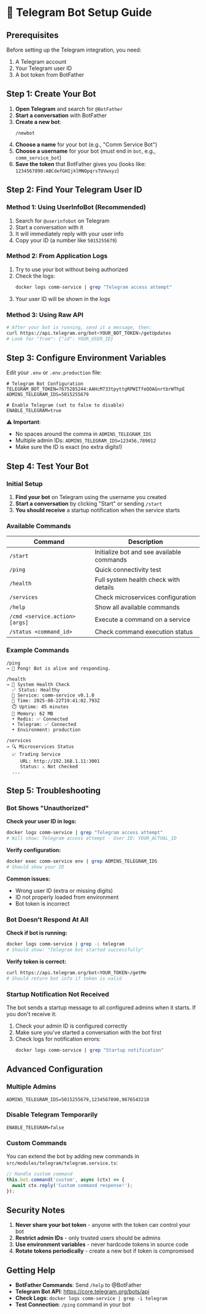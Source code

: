 # 🤖 Telegram Bot Setup Guide

## Prerequisites

Before setting up the Telegram integration, you need:
1. A Telegram account
2. Your Telegram user ID
3. A bot token from BotFather

## Step 1: Create Your Bot

1. **Open Telegram** and search for `@BotFather`
2. **Start a conversation** with BotFather
3. **Create a new bot**:
   ```
   /newbot
   ```
4. **Choose a name** for your bot (e.g., "Comm Service Bot")
5. **Choose a username** for your bot (must end in `bot`, e.g., `comm_service_bot`)
6. **Save the token** that BotFather gives you (looks like: `1234567890:ABCdefGHIjklMNOpqrsTUVwxyz`)

## Step 2: Find Your Telegram User ID

### Method 1: Using UserInfoBot (Recommended)
1. Search for `@userinfobot` on Telegram
2. Start a conversation with it
3. It will immediately reply with your user info
4. Copy your ID (a number like `5015255679`)

### Method 2: From Application Logs
1. Try to use your bot without being authorized
2. Check the logs:
   ```bash
   docker logs comm-service | grep "Telegram access attempt"
   ```
3. Your user ID will be shown in the logs

### Method 3: Using Raw API
```bash
# After your bot is running, send it a message, then:
curl https://api.telegram.org/bot<YOUR_BOT_TOKEN>/getUpdates
# Look for "from": {"id": YOUR_USER_ID}
```

## Step 3: Configure Environment Variables

Edit your `.env` or `.env.production` file:

```env
# Telegram Bot Configuration
TELEGRAM_BOT_TOKEN=7675285244:AAHcM733tpyttgRPWITfeQOAGnrtbrWThpE
ADMINS_TELEGRAM_IDS=5015255679

# Enable Telegram (set to false to disable)
ENABLE_TELEGRAM=true
```

⚠️ **Important**: 
- No spaces around the comma in `ADMINS_TELEGRAM_IDS`
- Multiple admin IDs: `ADMINS_TELEGRAM_IDS=123456,789012`
- Make sure the ID is exact (no extra digits!)

## Step 4: Test Your Bot

### Initial Setup
1. **Find your bot** on Telegram using the username you created
2. **Start a conversation** by clicking "Start" or sending `/start`
3. **You should receive** a startup notification when the service starts

### Available Commands

| Command | Description |
|---------|-------------|
| `/start` | Initialize bot and see available commands |
| `/ping` | Quick connectivity test |
| `/health` | Full system health check with details |
| `/services` | Check microservices configuration |
| `/help` | Show all available commands |
| `/cmd <service.action> [args]` | Execute a command on a service |
| `/status <command_id>` | Check command execution status |

### Example Commands

```
/ping
→ 🏓 Pong! Bot is alive and responding.

/health
→ 🏥 System Health Check
  ✅ Status: Healthy
  🤖 Service: comm-service v0.1.0
  📅 Time: 2025-08-22T19:41:02.793Z
  ⏱️ Uptime: 45 minutes
  💾 Memory: 62 MB
  • Redis: ✅ Connected
  • Telegram: ✅ Connected
  • Environment: production

/services
→ 🔍 Microservices Status
  📈 Trading Service
     URL: http://192.168.1.11:3001
     Status: ⚠️ Not checked
  ...
```

## Step 5: Troubleshooting

### Bot Shows "Unauthorized"

**Check your user ID in logs:**
```bash
docker logs comm-service | grep "Telegram access attempt"
# Will show: Telegram access attempt - User ID: YOUR_ACTUAL_ID
```

**Verify configuration:**
```bash
docker exec comm-service env | grep ADMINS_TELEGRAM_IDS
# Should show your ID
```

**Common issues:**
- Wrong user ID (extra or missing digits)
- ID not properly loaded from environment
- Bot token is incorrect

### Bot Doesn't Respond At All

**Check if bot is running:**
```bash
docker logs comm-service | grep -i telegram
# Should show: "Telegram bot started successfully"
```

**Verify token is correct:**
```bash
curl https://api.telegram.org/bot<YOUR_TOKEN>/getMe
# Should return bot info if token is valid
```

### Startup Notification Not Received

The bot sends a startup message to all configured admins when it starts. If you don't receive it:

1. Check your admin ID is configured correctly
2. Make sure you've started a conversation with the bot first
3. Check logs for notification errors:
   ```bash
   docker logs comm-service | grep "Startup notification"
   ```

## Advanced Configuration

### Multiple Admins
```env
ADMINS_TELEGRAM_IDS=5015255679,1234567890,9876543210
```

### Disable Telegram Temporarily
```env
ENABLE_TELEGRAM=false
```

### Custom Commands

You can extend the bot by adding new commands in `src/modules/telegram/telegram.service.ts`:

```typescript
// Handle custom command
this.bot.command('custom', async (ctx) => {
  await ctx.reply('Custom command response!');
});
```

## Security Notes

1. **Never share your bot token** - anyone with the token can control your bot
2. **Restrict admin IDs** - only trusted users should be admins
3. **Use environment variables** - never hardcode tokens in source code
4. **Rotate tokens periodically** - create a new bot if token is compromised

## Getting Help

- **BotFather Commands**: Send `/help` to @BotFather
- **Telegram Bot API**: https://core.telegram.org/bots/api
- **Check Logs**: `docker logs comm-service | grep -i telegram`
- **Test Connection**: `/ping` command in your bot